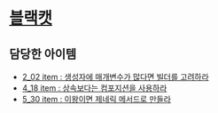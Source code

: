 # [블랙캣](https://github.com/Songusika)

## 담당한 아이템

- [2_02 item : 생성자에 매개변수가 많다면 빌더를 고려하라](../../내용%20정리/2장/item_02)
- [4_18 item : 상속보다는 컴포지션을 사용하라](../../내용%20정리/4장/item_18)
- [5_30 item : 이왕이면 제네릭 메서드로 만들라](../../내용%20정리/5장/item_30)
